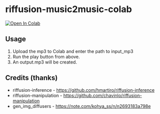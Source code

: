 # riffusion-music2music-colab

[![Open In Colab](https://colab.research.google.com/assets/colab-badge.svg)](https://colab.research.google.com/github/thx-pw/riffusion-music2music-colab/blob/main/riffusion_music2music.ipynb)

## Usage
1. Upload the mp3 to Colab and enter the path to input_mp3
2. Run the play button from above.
3. An output.mp3 will be created.

## Credits (thanks)
- riffusion-inference - https://github.com/hmartiro/riffusion-inference
- riffusion-manipulation - https://github.com/chavinlo/riffusion-manipulation
- gen_img_diffusers - https://note.com/kohya_ss/n/n2693183a798e

